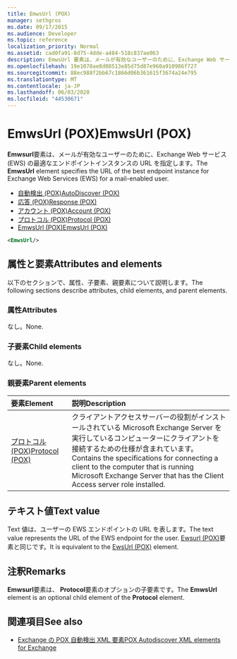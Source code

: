 ```yaml
---
title: EmwsUrl (POX)
manager: sethgros
ms.date: 09/17/2015
ms.audience: Developer
ms.topic: reference
localization_priority: Normal
ms.assetid: cad0fa91-8d75-4dde-a484-518c837ae063
description: EmwsUrl 要素は、メールが有効なユーザーのために、Exchange Web サービス (EWS) の最適なエンドポイントインスタンスの URL を指定します。
ms.openlocfilehash: 19e1078ae8d08513e85d75d87e960a910986f727
ms.sourcegitcommit: 88ec988f2bb67c1866d06b361615f3674a24e795
ms.translationtype: MT
ms.contentlocale: ja-JP
ms.lasthandoff: 06/03/2020
ms.locfileid: "44530671"
---
```

# <a name="emwsurl-pox"></a><span data-ttu-id="2a40f-103">EmwsUrl (POX)</span><span class="sxs-lookup"><span data-stu-id="2a40f-103">EmwsUrl (POX)</span></span>

<span data-ttu-id="2a40f-104">**Emwsurl**要素は、メールが有効なユーザーのために、Exchange Web サービス (EWS) の最適なエンドポイントインスタンスの URL を指定します。</span><span class="sxs-lookup"><span data-stu-id="2a40f-104">The **EmwsUrl** element specifies the URL of the best endpoint instance for Exchange Web Services (EWS) for a mail-enabled user.</span></span> 
  
- [<span data-ttu-id="2a40f-105">自動検出 (POX)</span><span class="sxs-lookup"><span data-stu-id="2a40f-105">AutoDiscover (POX)</span></span>](autodiscover-pox.md) 
- [<span data-ttu-id="2a40f-106">応答 (POX)</span><span class="sxs-lookup"><span data-stu-id="2a40f-106">Response (POX)</span></span>](response-pox.md) 
- [<span data-ttu-id="2a40f-107">アカウント (POX)</span><span class="sxs-lookup"><span data-stu-id="2a40f-107">Account (POX)</span></span>](account-pox.md) 
- [<span data-ttu-id="2a40f-108">プロトコル (POX)</span><span class="sxs-lookup"><span data-stu-id="2a40f-108">Protocol (POX)</span></span>](protocol-pox.md) 
- [<span data-ttu-id="2a40f-109">EmwsUrl (POX)</span><span class="sxs-lookup"><span data-stu-id="2a40f-109">EmwsUrl (POX)</span></span>](emwsurl-pox.md)
  
```XML
<EmwsUrl/>
```

## <a name="attributes-and-elements"></a><span data-ttu-id="2a40f-110">属性と要素</span><span class="sxs-lookup"><span data-stu-id="2a40f-110">Attributes and elements</span></span>

<span data-ttu-id="2a40f-111">以下のセクションで、属性、子要素、親要素について説明します。</span><span class="sxs-lookup"><span data-stu-id="2a40f-111">The following sections describe attributes, child elements, and parent elements.</span></span>
  
### <a name="attributes"></a><span data-ttu-id="2a40f-112">属性</span><span class="sxs-lookup"><span data-stu-id="2a40f-112">Attributes</span></span>

<span data-ttu-id="2a40f-113">なし。</span><span class="sxs-lookup"><span data-stu-id="2a40f-113">None.</span></span>
  
### <a name="child-elements"></a><span data-ttu-id="2a40f-114">子要素</span><span class="sxs-lookup"><span data-stu-id="2a40f-114">Child elements</span></span>

<span data-ttu-id="2a40f-115">なし。</span><span class="sxs-lookup"><span data-stu-id="2a40f-115">None.</span></span>
  
### <a name="parent-elements"></a><span data-ttu-id="2a40f-116">親要素</span><span class="sxs-lookup"><span data-stu-id="2a40f-116">Parent elements</span></span>

|<span data-ttu-id="2a40f-117">**要素**</span><span class="sxs-lookup"><span data-stu-id="2a40f-117">**Element**</span></span>|<span data-ttu-id="2a40f-118">**説明**</span><span class="sxs-lookup"><span data-stu-id="2a40f-118">**Description**</span></span>|
|:-----|:-----|
|[<span data-ttu-id="2a40f-119">プロトコル (POX)</span><span class="sxs-lookup"><span data-stu-id="2a40f-119">Protocol (POX)</span></span>](protocol-pox.md) <br/> |<span data-ttu-id="2a40f-120">クライアントアクセスサーバーの役割がインストールされている Microsoft Exchange Server を実行しているコンピューターにクライアントを接続するための仕様が含まれています。</span><span class="sxs-lookup"><span data-stu-id="2a40f-120">Contains the specifications for connecting a client to the computer that is running Microsoft Exchange Server that has the Client Access server role installed.</span></span>  <br/> |
   
## <a name="text-value"></a><span data-ttu-id="2a40f-121">テキスト値</span><span class="sxs-lookup"><span data-stu-id="2a40f-121">Text value</span></span>

<span data-ttu-id="2a40f-122">Text 値は、ユーザーの EWS エンドポイントの URL を表します。</span><span class="sxs-lookup"><span data-stu-id="2a40f-122">The text value represents the URL of the EWS endpoint for the user.</span></span> <span data-ttu-id="2a40f-123">[Ewsurl (POX)](ewsurl-pox.md)要素と同じです。</span><span class="sxs-lookup"><span data-stu-id="2a40f-123">It is equivalent to the [EwsUrl (POX)](ewsurl-pox.md) element.</span></span> 
  
## <a name="remarks"></a><span data-ttu-id="2a40f-124">注釈</span><span class="sxs-lookup"><span data-stu-id="2a40f-124">Remarks</span></span>

<span data-ttu-id="2a40f-125">**Emwsurl**要素は、 **Protocol**要素のオプションの子要素です。</span><span class="sxs-lookup"><span data-stu-id="2a40f-125">The **EmwsUrl** element is an optional child element of the **Protocol** element.</span></span> 
  
## <a name="see-also"></a><span data-ttu-id="2a40f-126">関連項目</span><span class="sxs-lookup"><span data-stu-id="2a40f-126">See also</span></span>

- [<span data-ttu-id="2a40f-127">Exchange の POX 自動検出 XML 要素</span><span class="sxs-lookup"><span data-stu-id="2a40f-127">POX Autodiscover XML elements for Exchange</span></span>](pox-autodiscover-xml-elements-for-exchange.md)

